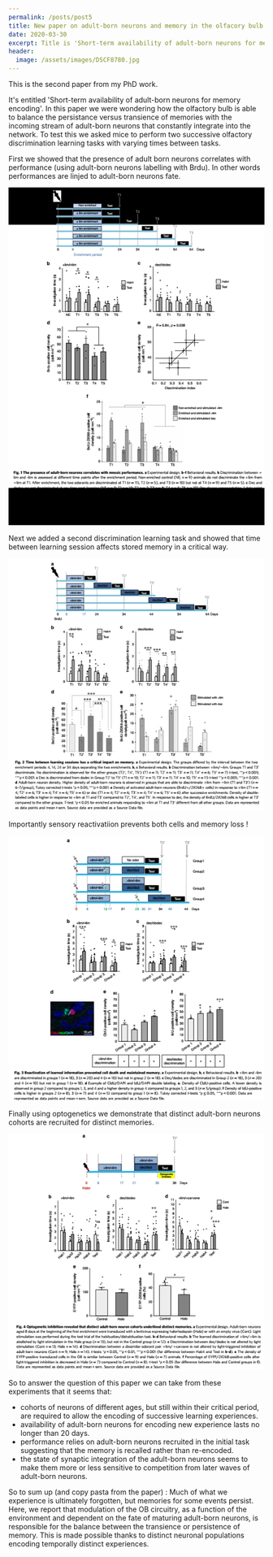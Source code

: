 ```yaml
---
permalink: /posts/post5
title: New paper on adult-born neurons and memory in the olfacory bulb of mice
date: 2020-03-30
excerpt: Title is 'Short-term availability of adult-born neurons for memory encoding'
header:
  image: /assets/images/DSCF8780.jpg
---
```

This is the second paper from my PhD work.

It's entitled 'Short-term availability of adult-born neurons for memory encoding'.
In this paper we were wondering how the olfactory bulb is able to balance the persistance versus transience of memories with the incoming stream of adult-born neurons that constantly integrate into the network. To test this we asked mice to perform two successive olfactory discrimination learning tasks with varying times between tasks.


First we showed that the presence of adult born neurons correlates with performance (using adult-born neurons labelling with Brdu). In other words performances are linjed to adult-born neurons fate.  

![figure 1](/assets/2020-03-30-paper-changing-perceptual-learning/figure1.jpg)


Next we added a second discrimination learning task and showed that time between learning session affects stored memory in a critical way.

![figure 2](/assets/2020-03-30-paper-changing-perceptual-learning/figure2.jpg)


Importantly sensory reactivatiion prevents both cells and memory loss !

![figure 3](/assets/2020-03-30-paper-changing-perceptual-learning/figure3.jpg)


Finally using optogenetics we demonstrate that distinct adult-born neurons cohorts are recruited for distinct memories.

![figure 4](/assets/2020-03-30-paper-changing-perceptual-learning/figure4.jpg)


So to answer the question of this paper we can take from these experiments that it seems that:
* cohorts of neurons of different ages, but still within their critical period, are required to allow the encoding of successive learning experiences.
* availability of adult-born neurons for encoding new experience lasts no longer than 20 days.
* performance relies on adult-born neurons recruited in the initial task suggesting that the memory is recalled rather than re-encoded.
* the state of synaptic integration of the adult-born neurons seems to make them more or less sensitive to competition from later waves of adult-born neurons.

So to sum up (and copy pasta from the paper) : Much of what we experience is ultimately forgotten, but memories for some events persist. Here, we report that modulation of the OB circuitry, as a function of the environment and  dependent on the fate of maturing adult-born neurons, is responsible for the balance between the transience or persistence of memory. This is made possible thanks to distinct neuronal populations encoding temporally distinct experiences.
